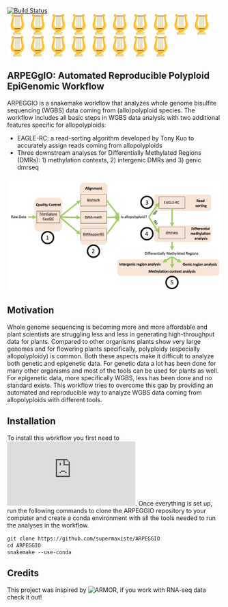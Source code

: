 [![Build Status](https://travis-ci.com/supermaxiste/ARPEGGIO.svg?token=auqzHDuyLxkuTyyxwdvA&branch=master)](https://travis-ci.com/supermaxiste/ARPEGGIO) \
<img src="images/harp.png" height="48"><img src="images/harp.png" height="48"><img src="images/harp.png" height="48"><img src="images/harp.png" height="48"><img src="images/harp.png" height="48"><img src="images/harp.png" height="48"><img src="images/harp.png" height="48"><img src="images/harp.png" height="48"><img src="images/harp.png" height="48"><img src="images/harp.png" height="48"><img src="images/harp.png" height="48"><img src="images/harp.png" height="48"><img src="images/harp.png" height="48"><img src="images/harp.png" height="48"><img src="images/harp.png" height="48"><img src="images/harp.png" height="48"><img src="images/harp.png" height="48"><img src="images/harp.png" height="48">

## ARPEGgIO: Automated Reproducible Polyploid EpiGenomic Workflow


ARPEGGIO is a snakemake workflow that analyzes whole genome bisulfite sequencing (WGBS) data coming from (allo)polyploid species. The workflow includes all basic steps in WGBS data analysis with two additional features specific for allopolyploids:

 - EAGLE-RC: a read-sorting algorithm developed by Tony Kuo to accurately assign reads coming from allopolyploids
 - Three downstream analyses for Differentially Methylated Regions (DMRs): 1) methylation contexts, 2) intergenic DMRs and 3) genic dmrseq

 ![](images/Workflow.png)

## Motivation

Whole genome sequencing is becoming more and more affordable and plant scientists are struggling less and less in generating high-throughput data for plants. Compared to other organisms plants show very large genomes and for flowering plants specifically, polyploidy (especially allopolyploidy) is common. Both these aspects make it difficult to analyze both genetic and epigenetic data. For genetic data a lot has been done for many other organisms and most of the tools can be used for plants as well. For epigenetic data, more specifically WGBS, less has been done and no standard exists.
This workflow tries to overcome this gap by providing an automated and reproducible way to analyze WGBS data coming from allopolyploids with different tools.

## Installation

To install this workflow you first need to ![install Snakemake via Conda](https://snakemake.readthedocs.io/en/stable/getting_started/installation.html). Once everything is set up, run the following commands to clone the ARPEGGIO repository to your computer and create a conda environment with all the tools needed to run the analyses in the workflow.

```
git clone https://github.com/supermaxiste/ARPEGGIO
cd ARPEGGIO
snakemake --use-conda
```

## Credits

This project was inspired by ![ARMOR](https://github.com/csoneson/ARMOR), if you work with RNA-seq data check it out!
